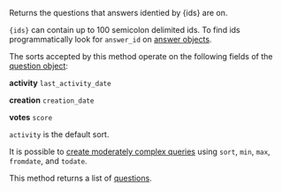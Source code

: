 Returns the questions that answers identied by {ids} are on.

`{ids}` can contain up to 100 semicolon delimited ids. To find ids programmatically look for `answer_id` on
[answer objects](#model-Answer).

The sorts accepted by this method operate on the following fields of the [question object](#model-Question):

**activity**
`last_activity_date`

**creation**
`creation_date`

**votes**
`score`

`activity` is the default sort.

It is possible to [create moderately complex queries](#complex-queries) using `sort`, `min`, `max`, `fromdate`, and
`todate`.

This method returns a list of [questions](#model-Question).
